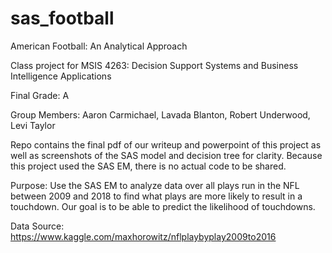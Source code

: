 # sas_football
American Football: An Analytical Approach

Class project for MSIS 4263: Decision Support Systems and Business Intelligence Applications

Final Grade: A

Group Members: Aaron Carmichael, Lavada Blanton, Robert Underwood, Levi Taylor

Repo contains the final pdf of our writeup and powerpoint of this project as well as screenshots of the SAS model and decision tree for clarity. Because this project used the SAS EM, there is no actual code to be shared. 

Purpose: Use the SAS EM to analyze data over all plays run in the NFL between 2009 and 2018 to find what plays are more likely to result in a touchdown. Our goal is to be able to predict the likelihood of touchdowns.

Data Source: https://www.kaggle.com/maxhorowitz/nflplaybyplay2009to2016
